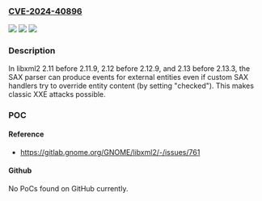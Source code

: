 ### [CVE-2024-40896](https://cve.mitre.org/cgi-bin/cvename.cgi?name=CVE-2024-40896)
![](https://img.shields.io/static/v1?label=Product&message=n%2Fa&color=blue)
![](https://img.shields.io/static/v1?label=Version&message=n%2Fa&color=blue)
![](https://img.shields.io/static/v1?label=Vulnerability&message=n%2Fa&color=brighgreen)

### Description

In libxml2 2.11 before 2.11.9, 2.12 before 2.12.9, and 2.13 before 2.13.3, the SAX parser can produce events for external entities even if custom SAX handlers try to override entity content (by setting "checked"). This makes classic XXE attacks possible.

### POC

#### Reference
- https://gitlab.gnome.org/GNOME/libxml2/-/issues/761

#### Github
No PoCs found on GitHub currently.

